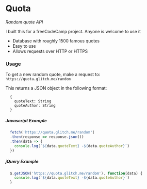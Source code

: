 Quota
=========================
_Random quote API_

I built this for a freeCodeCamp project. Anyone is welcome to use it

- Database with roughly 1500 famous quotes
- Easy to use
- Allows requests over HTTP or HTTPS

### Usage
To get a new random quote, make a request to:
`https://quota.glitch.me/random`

This returns a JSON object in the following format:
```
  {
    quoteText: String
    quoteAuthor: String
  }
```


##### Javascript Example

```js
  fetch('https://quota.glitch.me/random')
  .then(response => response.json())
  .then(data => {
    console.log(`${data.quoteText} -${data.quoteAuthor}`)
  })
```

##### jQuery Example

```js
  $.getJSON('https://quota.glitch.me/random'), function(data) {
    console.log(`${data.quoteText} -${data.quoteAuthor}`)
  }
```

